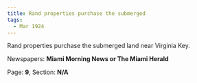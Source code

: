 ```yaml
---  
title: Rand properties purchase the submerged  
tags:  
  - Mar 1924  
---  
```

  
Rand properties purchase the submerged land near Virginia Key.  
  
Newspapers: **Miami Morning News or The Miami Herald**  
  
Page: **9**, Section: **N/A** 
